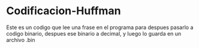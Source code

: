 # Codificacion-Huffman
Este es un codigo que lee una frase en el programa para despues pasarlo a codigo binario, despues ese binario a decimal, y luego lo guarda en un archivo .bin

